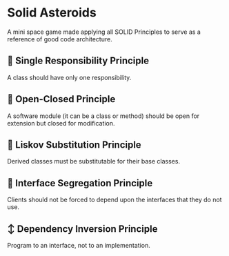 # Solid Asteroids
A mini space game made applying all SOLID Principles to serve as a reference of good code architecture.

## 🧊 Single Responsibility Principle
A class should have only one responsibility.

## 🚪 Open-Closed Principle
A software module (it can be a class or method) should be open for extension but closed for modification.

## 🦆 Liskov Substitution Principle
Derived classes must be substitutable for their base classes.

## 🤼 Interface Segregation Principle
Clients should not be forced to depend upon the interfaces that they do not use.

## ↕️ Dependency Inversion Principle
Program to an interface, not to an implementation.

